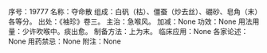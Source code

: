 序号：19777
名称：夺命散
组成：白矾（枯）、僵蚕（炒去丝）、硼砂、皂角（末）各等分。
出处：《袖珍》卷三。
主治：急喉风。
加减：None
功效：None
用法用量：少许吹喉中。痰出愈。
制备方法：上为末。
临床应用：None
各家论述：None
用药禁忌：None
附注：None
